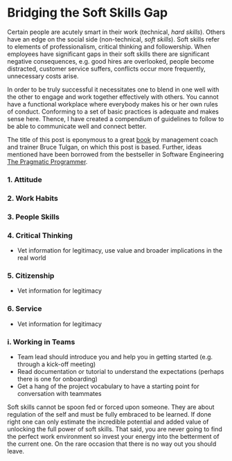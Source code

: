 # Bridging the Soft Skills Gap

Certain people are acutely smart in their work (technical, *hard skills*). Others have an edge on the social side (non-technical, *soft skills*). Soft skills refer to elements of professionalism, critical thinking and followership. When employees have significant gaps in their soft skills there are significant negative consequences, e.g. good hires are overlooked, people become distracted, customer service suffers, conflicts occur more frequently, unnecessary costs arise.

In order to be truly successful it necessitates one to blend in one well with the other to engage and work together effectively with others. You cannot have a functional workplace where everybody makes his or her own rules of conduct. Conforming to a set of basic practices is adequate and makes sense here. Thence, I have created a compendium of guidelines to follow to be able to communicate well and connect better.

The title of this post is eponymous to a great [book](https://www.amazon.com/Bridging-Soft-Skills-Gap-Missing/dp/1118725646/ref=sr_1_1?crid=2IX0QI0ATUVKX&dchild=1&keywords=bridging+the+soft+skills+gap&qid=1593540443&s=books&sprefix=bridging+the+soft%2Caps%2C256&sr=1-1) by management coach and trainer Bruce Tulgan, on which this post is based. Further, ideas mentioned have been borrowed from the bestseller in Software Engineering [The Pragmatic Programmer](https://www.amazon.com/Pragmatic-Programmer-Journeyman-Master/dp/020161622X/ref=sr_1_2?crid=6GKZD0PUB6QK&dchild=1&keywords=pragmatic+programmer&qid=1593635880&s=books&sprefix=pragmatic%2Caps%2C252&sr=1-2).


### 1. Attitude
### 2. Work Habits
### 3. People Skills
### 4. Critical Thinking
* Vet information for legitimacy, use value and broader implications in the real world
### 5. Citizenship
* Vet information for legitimacy
### 6. Service
* Vet information for legitimacy
### i. Working in Teams
* Team lead should introduce you and help you in getting started (e.g. through a kick-off meeting)
* Read documentation or tutorial to understand the expectations (perhaps there is one for onboarding)
* Get a hang of the project vocabulary to have a starting point for conversation with teammates


Soft skills cannot be spoon fed or forced upon someone. They are about regulation of the self and must be fully embraced to be learned. If done right one can only estimate the incredible potential and added value of unlocking the full power of soft skills. That said, you are never going to find the perfect work environment so invest your energy into the betterment of the current one. On the rare occasion that there is no way out you should leave.
